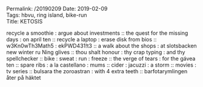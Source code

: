 Permalink: /20190209
Date: 2019-02-09  
Tags: hbvu, ring island, bike-run  
Title: KETOSIS  
  
recycle a smoothie : argue about investments :: the quest for the missing days : on april ten :: recycle a laptop : erase disk from bios :: w3Kn0wTh3Math5 : ekPWD431!t3 :: a walk about the shops : at slotsbacken  new winter ru Ning glives :: thou shalt honour : thy crap typing : and thy spellchecker :: bike : sweat : run : freeze :: the verge of tears : for the gávea ten :: spare ribs : a la castellano : mums :: cider : jacuzzi : a storm :: movies : tv series :: bulsara the zoroastran : with 4 extra teeth :: barfotarymlingen åter på häktet  
